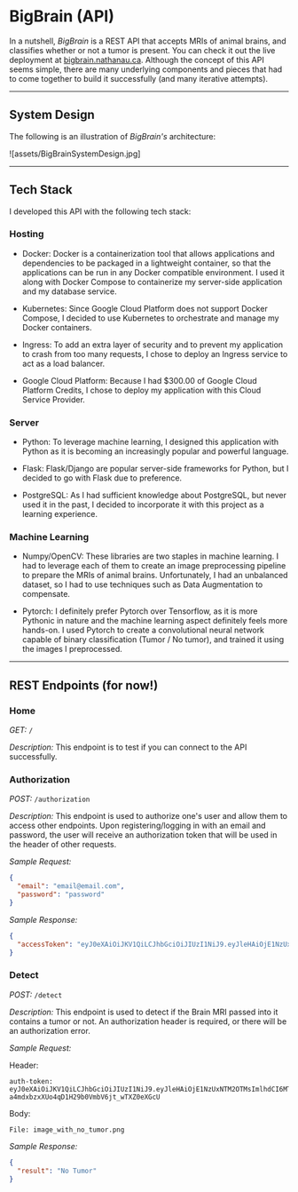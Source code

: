 # BigBrain (API)

In a nutshell, *BigBrain* is a REST API that accepts MRIs of animal brains, and classifies whether or not a tumor is present. You can check it out the live deployment at [bigbrain.nathanau.ca](http://bigbrain.nathanau.ca/). Although the concept of this API seems simple, there are many underlying components and pieces that had to come together to build it successfully (and many iterative attempts).

---

## System Design  

The following is an illustration of *BigBrain's* architecture:

![assets/BigBrainSystemDesign.jpg]

---

## Tech Stack

I developed this API with the following tech stack:

### Hosting

- Docker: Docker is a containerization tool that allows applications and dependencies to be packaged in a lightweight container, so that the applications can be run in any Docker compatible environment. I used it along with Docker Compose to containerize my server-side application and my database service.

- Kubernetes: Since Google Cloud Platform does not support Docker Compose, I decided to use Kubernetes to orchestrate and manage my Docker containers.

- Ingress: To add an extra layer of security and to prevent my application to crash from too many requests, I chose to deploy an Ingress service to act as a load balancer.

- Google Cloud Platform: Because I had $300.00 of Google Cloud Platform Credits, I chose to deploy my application with this Cloud Service Provider.

### Server

- Python: To leverage machine learning, I designed this application with Python as it is becoming an increasingly popular and powerful language.

- Flask: Flask/Django are popular server-side frameworks for Python, but I decided to go with Flask due to preference.

- PostgreSQL: As I had sufficient knowledge about PostgreSQL, but never used it in the past, I decided to incorporate it with this project as a learning experience.

### Machine Learning

- Numpy/OpenCV: These libraries are two staples in machine learning. I had to leverage each of them to create an image preprocessing pipeline to prepare the MRIs of animal brains. Unfortunately, I had an unbalanced dataset, so I had to use techniques such as Data Augmentation to compensate. 

- Pytorch: I definitely prefer Pytorch over Tensorflow, as it is more Pythonic in nature and the machine learning aspect definitely feels more hands-on. I used Pytorch to create a convolutional neural network capable of binary classification (Tumor / No tumor), and trained it using the images I preprocessed.

---

## REST Endpoints (for now!)

### Home

*GET:* `/`

*Description:* This endpoint is to test if you can connect to the API successfully. 

### Authorization

*POST:* `/authorization`

*Description:* This endpoint is used to authorize one's user and allow them to access other endpoints. Upon registering/logging in with an email and password, the user will receive an authorization token that will be used in the header of other requests.

*Sample Request:*

```json
{
  "email": "email@email.com",
  "password": "password"
}
```

*Sample Response:* 

```json
{
  "accessToken": "eyJ0eXAiOiJKV1QiLCJhbGciOiJIUzI1NiJ9.eyJleHAiOjE1NzUxNTM2OTMsImlhdCI6MTU3NTE1MDA5Mywic3ViIjoibmF0aGFuQGdtYWlsLmNvbSJ9.1CaW-a4mdxbzxXUo4qD1H29b0VmbV6jt_wTXZ0eXGcU"
}
```

### Detect

*POST:* `/detect`

*Description:* This endpoint is used to detect if the Brain MRI passed into it contains a tumor or not. An authorization header is required, or there will be an authorization error.

*Sample Request:*

Header:

```
auth-token: eyJ0eXAiOiJKV1QiLCJhbGciOiJIUzI1NiJ9.eyJleHAiOjE1NzUxNTM2OTMsImlhdCI6MTU3NTE1MDA5Mywic3ViIjoibmF0aGFuQGdtYWlsLmNvbSJ9.1CaW-a4mdxbzxXUo4qD1H29b0VmbV6jt_wTXZ0eXGcU
```

Body:

```
File: image_with_no_tumor.png

```

*Sample Response:* 

```json
{
  "result": "No Tumor"
}
```